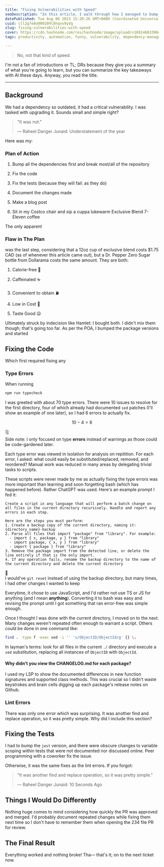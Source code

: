 ```yaml
---
title: "Fixing Vulnerabilities with Speed"
seoDescription: "In this article, I walk through how I managed to bump several major, critical, and vulnerable dependencies with speed, resulting in a 234-file pull request."
datePublished: Tue Aug 08 2023 15:20:26 GMT+0000 (Coordinated Universal Time)
cuid: cll2g7e8o000209l8hqvo9ydq
slug: fixing-vulnerabilities-with-speed
cover: https://cdn.hashnode.com/res/hashnode/image/upload/v1691468339843/075bccd8-5e24-470b-bbb3-743a81f92377.jpeg
tags: productivity, automation, funny, vulnerability, dependency-management

---
```


> No, not that kind of speed.

I'm not a fan of introductions or TL; DRs because they give you a summary of what you're going to learn, but you can summarize the key takeaways with AI these days. Anyway, you read the title.

---

## Background

We had a dependency so outdated, it had a critical vulnerability. I was tasked with upgrading it. Sounds small and simple right?

> "It was not."
> 
> — Raheel Danger Junaid: Understatement of the year

Here was my:

### Plan of Action

1. Bump all the dependencies first and break most/all of the repository
    
2. Fix the code
    
3. Fix the tests (because they will fail: as they do)
    
4. Document the changes made
    
5. Make a blog post
    
6. Sit in my Costco chair and sip a cuppa lukewarm Exclusive Blend 7-Eleven coffee
    

The only apparent

### Flaw in The Plan

was the last step, considering that a 12oz cup of exclusive blend costs $1.75 CAD (as of whenever this article came out), but a Dr. Pepper Zero Sugar bottle from Dollarama costs the same amount. They are both:

1. Calorie-free 🫃
    
2. Caffeinated ☕
    
3. Convenient to obtain ⛽
    
4. Low in Cost 🤑
    
5. Taste Good 😛
    

Ultimately struck by indecision like Hamlet: I bought both. I didn't mix them though; that's going too far. As per the POA, I bumped the package versions and started

## Fixing the Code

Which first required fixing any

### Type Errors

When running

```bash
npm run typecheck
```

I was greeted with about 70 type errors. There were 10 issues to resolve for the first directory, four of which already had documented `sed` patches (I'll show an example of one later), so I had 6 errors to actually fix.

$$10-4=6$$

<div data-node-type="callout">
<div data-node-type="callout-emoji">🗒</div>
<div data-node-type="callout-text">Side note: I only focused on type <strong>errors</strong> instead of warnings as those could be code-gardened later.</div>
</div>

Each type error was viewed in isolation for analysis on repitition. For each error, I asked: what could easily be substituted/replaced, removed, and reordered? Manual work was reduced in many areas by delegating trivial tasks to scripts.

These scripts were never made by me as actually fixing the type errors was more important than learning and soon forgetting bash (which has happened before). Rather ChatGPT was used. Here's an example prompt I fed it:

```plaintext
Create a script in any language that will perform a batch change on all files in the current directory recursively. Handle and report any errors in each step.

Here are the steps you must perform:
1. Create a backup copy of the current directory, naming it: {directory_name}-backup
2. Parse all files that import "package" from "library". For example:
  - import { x, package, y } from "library"
  - import package, { x, y } from "library"
  - import { package } from "library"
3. Remove the package import from the detected line, or delete the line entirely if that is the only import.
4. If any operation fails, rename the backup directory to the name of the current directory and delete the current directory
```

<div data-node-type="callout">
<div data-node-type="callout-emoji">🤔</div>
<div data-node-type="callout-text">I would've <code>git reset</code> instead of using the backup directory, but many times, I had other changes I wanted to keep</div>
</div>

Everytime, it chose to use JavaScript, and I'd rather not use TS or JS for anything (and I mean **anything**). Converting it to bash was easy and revising the prompt until I got something that ran error-free was simple enough.

Once I thought I was done with the current directory, I moved on to the next. Many changes weren't repeated often enough to warrant a script. Others could be done in one command like:

```bash
find . -type f -exec sed -i '' 's/ObjectID/ObjectId/g' {} \;
```

In layman's terms: look for all files in the current `./` directory and execute a `sed` substitution, replacing all instances of `ObjectID` with `ObjectId`.

#### Why didn't you view the CHANGELOG.md for each package?

I used my LSP to show the documented differences in new function signatures and supported class methods. This was crucial so I didn't waste keystrokes and brain cells digging up each package's release notes on Github.

### Lint Errors

There was only one error which was surprising. It was another find and replace operation, so it was pretty simple. Why did I include this section?

## Fixing the Tests

I had to bump the `jest` version, and there were obscure changes to variable scoping within tests that were not documented nor discussed online. Peer programming with a coworker fix the issue.

Otherwise, it was the same fixes as the lint errors. If you forgot:

> "It was another find and replace operation, so it was pretty simple."
> 
> — Raheel Danger Junaid: 10 Seconds Ago

## Things I Would Do Differently

Nothing huge comes to mind considering how quickly the PR was approved and merged. I'd probably document repeated changes while fixing them next time so I don't have to remember them when opening the 234 file PR for review.

## The Final Result

Everything worked and nothing broke! Tha— that's it; on to the next ticket now.